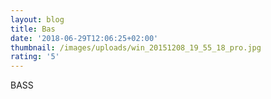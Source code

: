 ```yaml
---
layout: blog
title: Bas
date: '2018-06-29T12:06:25+02:00'
thumbnail: /images/uploads/win_20151208_19_55_18_pro.jpg
rating: '5'
---
```

BASS

